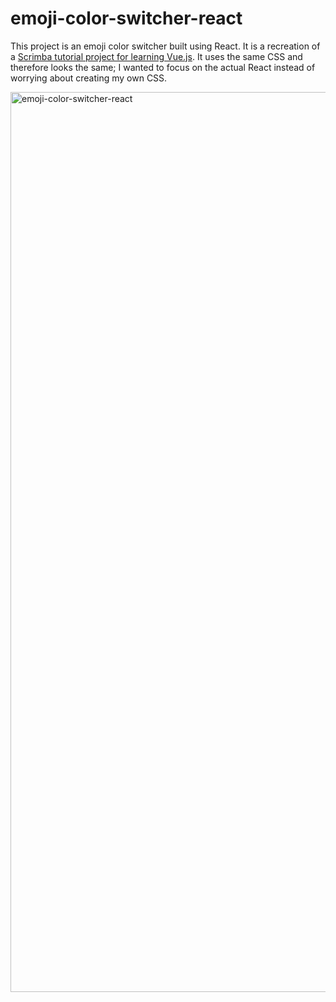 # emoji-color-switcher-react

This project is an emoji color switcher built using React. It is a recreation of a [Scrimba tutorial project for learning Vue.js](https://scrimba.com/learn/learnvue). It uses the same CSS and therefore looks the same; I wanted to focus on the actual React instead of worrying about creating my own CSS.

<img width="1440" alt="emoji-color-switcher-react" src="https://github.com/MatthewWurl/emoji-color-switcher-react/assets/56481807/d6bbbb82-aecf-4bb9-a005-0bfd1d455c4a">
